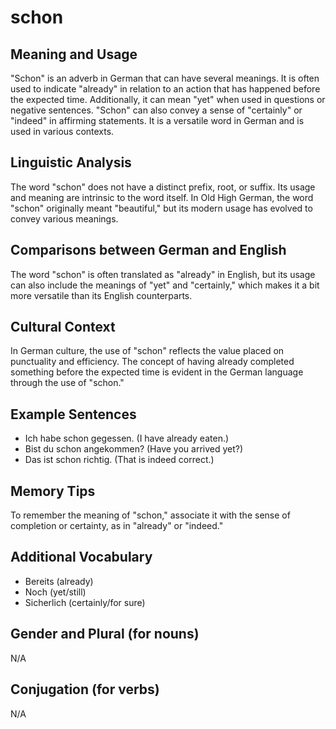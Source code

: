 # schon
## Meaning and Usage
"Schon" is an adverb in German that can have several meanings. It is often used to indicate "already" in relation to an action that has happened before the expected time. Additionally, it can mean "yet" when used in questions or negative sentences. "Schon" can also convey a sense of "certainly" or "indeed" in affirming statements. It is a versatile word in German and is used in various contexts.

## Linguistic Analysis
The word "schon" does not have a distinct prefix, root, or suffix. Its usage and meaning are intrinsic to the word itself. In Old High German, the word "schon" originally meant "beautiful," but its modern usage has evolved to convey various meanings.

## Comparisons between German and English
The word "schon" is often translated as "already" in English, but its usage can also include the meanings of "yet" and "certainly," which makes it a bit more versatile than its English counterparts.

## Cultural Context
In German culture, the use of "schon" reflects the value placed on punctuality and efficiency. The concept of having already completed something before the expected time is evident in the German language through the use of "schon."

## Example Sentences
- Ich habe schon gegessen. (I have already eaten.)
- Bist du schon angekommen? (Have you arrived yet?)
- Das ist schon richtig. (That is indeed correct.)

## Memory Tips
To remember the meaning of "schon," associate it with the sense of completion or certainty, as in "already" or "indeed."

## Additional Vocabulary
- Bereits (already)
- Noch (yet/still)
- Sicherlich (certainly/for sure)

## Gender and Plural (for nouns)
N/A

## Conjugation (for verbs)
N/A